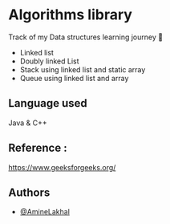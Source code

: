 
# Algorithms library
Track of my Data structures learning journey 🧮

- Linked list
- Doubly linked List
- Stack using linked list and static array
- Queue using linked list and array

## Language used

Java & C++ 



## Reference : 
https://www.geeksforgeeks.org/

## Authors


- [@AmineLakhal](https://github.com/aminelkl)
